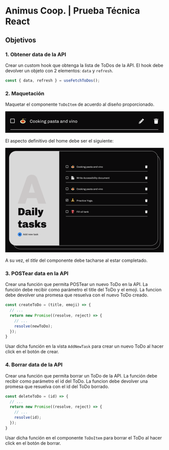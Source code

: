 # Animus Coop. | Prueba Técnica React

## Objetivos

### 1. Obtener data de la API

Crear un custom hook que obtenga la lista de ToDos de la API. El hook debe devolver un objeto con 2 elementos: `data` y `refresh`.

```javascript
const { data, refresh } = useFetchToDos();
```

### 2. Maquetación
Maquetar el componente `ToDoItem` de acuerdo al diseño proporcionado.

![ToDoItem](src/assets/todo-item.png)

El aspecto definitivo del home debe ser el siguiente:

![Home Example](src/assets/full-design.png)

A su vez, el *title* del componente debe tacharse al estar completado.


### 3. POSTear data en la API

Crear una función que permita POSTear un nuevo ToDo en la API. La función debe recibir como parámetro el title del ToDo y el emoji. La funcion debe devolver una promesa que resuelva con el nuevo ToDo creado.

```javascript
const createToDo = (title, emoji) => {
  // ...
  return new Promise((resolve, reject) => {
    // ...
    resolve(newToDo);
  });
}
```

Usar dicha función en la vista `AddNewTask` para crear un nuevo ToDo al hacer click en el botón de crear.

### 4. Borrar data de la API

Crear una función que permita borrar un ToDo de la API. La función debe recibir como parámetro el id del ToDo. La funcion debe devolver una promesa que resuelva con el id del ToDo borrado.

```javascript
const deleteToDo = (id) => {
  // ...
  return new Promise((resolve, reject) => {
    // ...
    resolve(id);
  });
}
```

Usar dicha función en el componente `ToDoItem` para borrar el ToDo al hacer click en el botón de borrar.